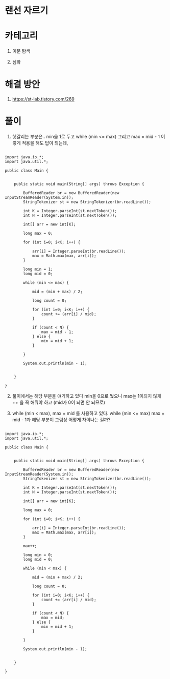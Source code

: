 # 랜선 자르기

# 카테고리

1. 이분 탐색

2. 심화

# 해결 방안

1. https://st-lab.tistory.com/269

# 풀이

1. 헷갈리는 부분은.. min을 1로 두고 while (min <= max) 그리고 max = mid - 1 이렇게 적용을 해도 답이 되는데,

```

import java.io.*;
import java.util.*;

public class Main {


    public static void main(String[] args) throws Exception {

        BufferedReader br = new BufferedReader(new InputStreamReader(System.in));
        StringTokenizer st = new StringTokenizer(br.readLine());

        int K = Integer.parseInt(st.nextToken());
        int N = Integer.parseInt(st.nextToken());

        int[] arr = new int[K];

        long max = 0;

        for (int i=0; i<K; i++) {

            arr[i] = Integer.parseInt(br.readLine());
            max = Math.max(max, arr[i]);
        }

        long min = 1;
        long mid = 0;

        while (min <= max) {

            mid = (min + max) / 2;

            long count = 0;

            for (int i=0; i<K; i++) {
                count += (arr[i] / mid);
            }

            if (count < N) {
                max = mid - 1;
            } else {
                min = mid + 1;
            }

        }

        System.out.println(min - 1);


    }

}

```

2. 풀이에서는 해당 부분을 얘기하고 있다 min을 0으로 뒀으니 max는 1이되지 않게 ++ 을 꼭 해줘야 하고 (mid가 0이 되면 안 되므로)

3. while (min < max), max = mid 를 사용하고 있다. while (min <= max) max = mid - 1과 해당 부분이 그림상 어떻게 차이나는 걸까?

```

import java.io.*;
import java.util.*;

public class Main {


    public static void main(String[] args) throws Exception {

        BufferedReader br = new BufferedReader(new InputStreamReader(System.in));
        StringTokenizer st = new StringTokenizer(br.readLine());

        int K = Integer.parseInt(st.nextToken());
        int N = Integer.parseInt(st.nextToken());

        int[] arr = new int[K];

        long max = 0;

        for (int i=0; i<K; i++) {

            arr[i] = Integer.parseInt(br.readLine());
            max = Math.max(max, arr[i]);
        }
        
        max++;

        long min = 0;
        long mid = 0;

        while (min < max) {

            mid = (min + max) / 2;

            long count = 0;

            for (int i=0; i<K; i++) {
                count += (arr[i] / mid);
            }

            if (count < N) {
                max = mid;
            } else {
                min = mid + 1;
            }

        }

        System.out.println(min - 1);


    }

}

```